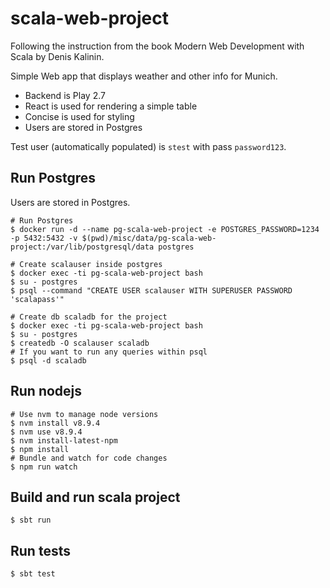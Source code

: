 # scala-web-project
Following the instruction from the book Modern Web Development with Scala by Denis Kalinin.

Simple Web app that displays weather and other info for Munich.

* Backend is Play 2.7
* React is used for rendering a simple table
* Concise is used for styling
* Users are stored in Postgres

Test user (automatically populated) is `stest` with pass `password123`.

## Run Postgres

Users are stored in Postgres.

```$xslt
# Run Postgres
$ docker run -d --name pg-scala-web-project -e POSTGRES_PASSWORD=1234 -p 5432:5432 -v $(pwd)/misc/data/pg-scala-web-project:/var/lib/postgresql/data postgres
```
```$xslt
# Create scalauser inside postgres
$ docker exec -ti pg-scala-web-project bash
$ su - postgres
$ psql --command "CREATE USER scalauser WITH SUPERUSER PASSWORD 'scalapass'"
```
```$xslt
# Create db scaladb for the project
$ docker exec -ti pg-scala-web-project bash
$ su - postgres
$ createdb -O scalauser scaladb
# If you want to run any queries within psql
$ psql -d scaladb
```

## Run nodejs
```$xslt
# Use nvm to manage node versions
$ nvm install v8.9.4
$ nvm use v8.9.4
$ nvm install-latest-npm
$ npm install
# Bundle and watch for code changes
$ npm run watch
```

## Build and run scala project
```$xslt
$ sbt run
```

## Run tests
```$xslt
$ sbt test
```
